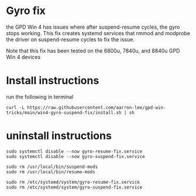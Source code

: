 # Gyro fix

the GPD Win 4 has issues where after suspend-resume cycles, the gyro stops working. This fix creates systemd services that rmmod and modprobe the driver on suspend-resume cycles to fix the issue.

Note that this fix has been tested on the 6800u, 7840u, and 8840u GPD Win 4 devices

# Install instructions

run the following in terminal

```
curl -L https://raw.githubusercontent.com/aarron-lee/gpd-win-tricks/main/win4-gyro-suspend-fix/install.sh | sh
```

# uninstall instructions

```
sudo systemctl disable --now gyro-resume-fix.service
sudo systemctl disable --now gyro-suspend-fix.service

sudo rm /usr/local/bin/suspend-mods
sudo rm /usr/local/bin/resume-mods

sudo rm /etc/systemd/system/gyro-resume-fix.service
sudo rm /etc/systemd/system/gyro-suspend-fix.service
```
